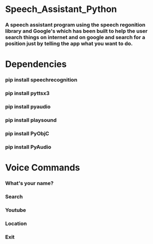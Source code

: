 # Speech_Assistant_Python
### A speech assistant program using the speech regonition library and Google's which has been built to help the user search things on internet and on google and search for a position just by telling the app what you want to do.
# Dependencies 
### pip install speechrecognition
### pip install pyttsx3
### pip install pyaudio
### pip install playsound
### pip install PyObjC
### pip install PyAudio
# Voice Commands 
### What's your name?
### Search
### Youtube 
### Location
### Exit
